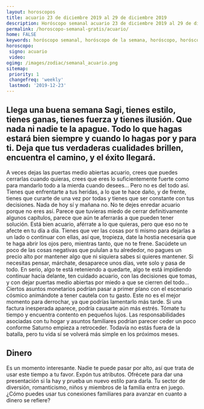```yaml
---
layout: horoscopos
title: acuario 23 de diciembre 2019 al 29 de diciembre 2019 
description: Horóscopo semanal acuario 23 de diciembre 2019 al 29 de diciembre 2019. Llega una buena semana Sagi, tienes estilo, tienes ganas, tienes fuerza y tienes ilusión. Que nada ni nadie te la apague. Todo lo que hagas estará bien siempre y cuando lo hagas por y para ti. Deja que tus verdaderas cualidades brillen, encuentra el camino, y el éxito llegará. 
permalink: /horoscopo-semanal-gratis/acuario/
home: FALSE
keywords: horóscopo semanal, horóscopo de la semana, horóscopo, horóscopo gratis,horóscopos, horóscopo esperanza gracia, horoscopos acuario la semana, horóscopos gratis, Tarot, Astrologia, Zodíaco, acuario, horoscopo gratis, semanal
horoscopo:
 signo: acuario
 video:  
ogimg: /images/zodiac/semanal_acuario.png
sitemap:
 priority: 1
 changefreq: 'weekly'
 lastmod: '2019-12-23'
---
```




## Llega una buena semana Sagi, tienes estilo, tienes ganas, tienes fuerza y tienes ilusión. Que nada ni nadie te la apague. Todo lo que hagas estará bien siempre y cuando lo hagas por y para ti. Deja que tus verdaderas cualidades brillen, encuentra el camino, y el éxito llegará. 

A veces dejas las puertas medio abiertas acuario, crees que puedes cerrarlas cuando quieras, crees que eres lo suficientemente fuerte como para mandarlo todo a la mierda cuando desees… Pero no es del todo así. Tienes que enfrentarte a tus heridas, a lo que te hace daño, y de frente, tienes que curarte de una vez por todas y tienes que ser constante con tus decisiones. Nada de hoy sí y mañana no. No te dejes enredar acuario porque no eres así. Parece que tuvieras miedo de cerrar definitivamente algunos capítulos, parece que aún te aferrarás a que pueden tener solución. Está bien acuario, aférrate a lo que quieras, pero que eso no te afecte en tu día a día. Tienes que ver las cosas por ti mismo para dejarlas a un lado o continuar con ellas, así que, tropieza, date la hostia necesaria que te haga abrir los ojos pero, mientras tanto, que no te frene. Sacúdete un poco de las cosas negativas que pululan a tu alrededor, no pagues un precio alto por mantener algo que ni siquiera sabes si quieres mantener. Si necesitas pensar, márchate, desaparece unos días, vete solo y pasa de todo. En serio, algo te está reteniendo a quedarte, algo te está impidiendo continuar hacia delante, ten cuidado acuario, con las decisiones que tomas, y con dejar puertas medio abiertas por miedo a que se cierren del todo…
Ciertos asuntos monetarios podrían pasar a primer plano con el escenario cósmico animándote a tener cautela con tu gasto. Este no es el mejor momento para derrochar, ya que podrías lamentarlo más tarde. Si una factura inesperada aparece, podría causarte aún más estrés. Tómate tu tiempo y encuentra contento en pequeños lujos. Las responsabilidades asociadas con tu hogar y asuntos familiares podrían parecer ceder un poco conforme Saturno empieza a retroceder. Todavía no estás fuera de la batalla, pero tu vida sí se volverá más simple en los próximos meses.

## Dinero

Es un momento interesante. Nadie te puede pasar por alto, así que trata de usar este tiempo a tu favor. Expón tus atributos. Ofrécete para dar una presentación si la hay y prueba un nuevo estilo para darla. Tu sector de diversión, romanticismo, niños y miembros de la familia entra en juego. ¿Cómo puedes usar tus conexiones familiares para avanzar en cuanto a dinero se refiere?